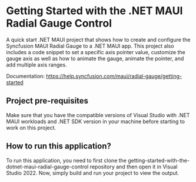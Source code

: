 # Getting Started with the .NET MAUI Radial Gauge Control

A quick start .NET MAUI project that shows how to create and configure the Syncfusion MAUI Radial Gauge to a .NET MAUI app. This project also includes a code snippet to set a specific axis pointer value, customize the gauge axis as well as how to animate the gauge, animate the pointer, and add multiple axis ranges. 

Documentation: https://help.syncfusion.com/maui/radial-gauge/getting-started

## Project pre-requisites

Make sure that you have the compatible versions of Visual Studio with .NET MAUI workloads and .NET SDK version in your machine before starting to work on this project.

## How to run this application?

To run this application, you need to first clone the getting-started-with-the-dotnet-maui-radial-gauge-control repository and then open it in Visual Studio 2022. Now, simply build and run your project to view the output.

